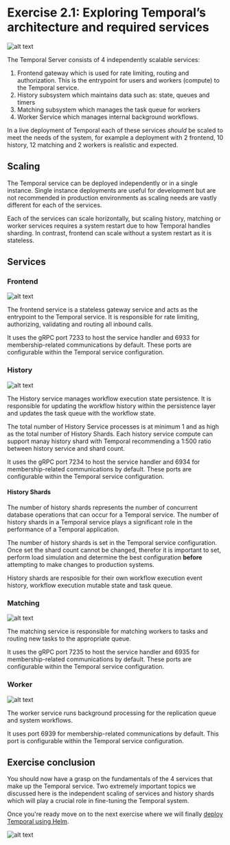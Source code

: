 # Exercise 2.1: Exploring Temporal’s architecture and required services

![alt text](Temporal-Service.jpg "Temporal Service")

The Temporal Server consists of 4 independently scalable services:
1. Frontend gateway which is used for rate limiting, routing and authorization. This is the entrypoint for users and workers (compute) to the Temporal service.
2. History subsystem which maintains data such as: state, queues and timers
3. Matching subsystem which manages the task queue for workers
4. Worker Service which manages internal background workflows.

In a live deployment of Temporal each of these services *should* be scaled to meet the needs of the system, for example a deployment with 2 frontend, 10 history, 12 matching and 2 workers is realistic and expected. 

## Scaling
The Temporal service can be deployed independently or in a single instance. Single instance deployments are useful for development but are not recommended in production environments as scaling needs are vastly different for each of the services. 

Each of the services can scale horizontally, but scaling history, matching or worker services requires a system restart due to how Temporal handles sharding. In contrast, frontend can scale without a system restart as it is stateless.


## Services
### Frontend
![alt text](Frontend-Service.jpg "Frontend Service")

The frontend service is a stateless gateway service and acts as the entrypoint to the Temporal service. It is responsible for rate limiting, authorizing, validating and routing all inbound calls.

It uses the gRPC port 7233 to host the service handler and 6933 for membership-related communications by default. These ports are configurable within the Temporal service configuration.

### History
![alt text](History-Service.jpg "History Service")

The History service manages workflow execution state persistence. It is responsible for updating the workflow history within the persistence layer and updates the task queue with the workflow state.

The total number of History Service processes is at minimum 1 and as high as the total number of History Shards. Each history service compute can support manay history shard with Temporal recommending a 1:500 ratio between history service and shard count.

It uses the gRPC port 7234 to host the service handler and 6934 for membership-related communications by default. These ports are configurable within the Temporal service configuration.

#### History Shards
The number of history shards represents the number of concurrent database operations that can occur for a Temporal service. The number of history shards in a Temporal service plays a significant role in the performance of a Temporal application. 

The number of history shards is set in the Temporal service configuration. Once set the shard count cannot be changed, therefor it is important to set, perform load simulation and determine the best configuration **before** attempting to make changes to production systems.

History shards are resposible for their own workflow execution event history, workflow execution mutable state and task queue.

### Matching
![alt text](Matching-Service.jpg "Matching Service")

The matching service is responsible for matching workers to tasks and routing new tasks to the appropriate queue.

It uses the gRPC port 7235 to host the service handler and 6935 for membership-related communications by default. These ports are configurable within the Temporal service configuration.


### Worker
![alt text](Worker-Service.jpg "Worker Service")

The worker service runs background processing for the replication queue and system workflows. 

It uses port  6939 for membership-related communications by default. This port is configurable within the Temporal service configuration.


## Exercise conclusion
You should now have a grasp on the fundamentals of the 4 services that make up the Temporal service. Two extremely important topics we discussed here is the independent scaling of services and history shards which will play a crucial role in fine-tuning the Temporal system.

Once you're ready move on to the next exercise where we will finally [deploy Temporal using Helm](./2.2.Deploying-Temporal-server-components-using-a-Helm-chart.md).


![alt text](Full-picture.jpg "Temporal Service Full Picture")
